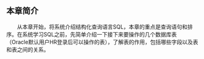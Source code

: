 
## 本章简介
&emsp;&emsp;从本章开始，将系统介绍结构化查询语言SQL，本章的重点是查询语句和排序。在系统学习SQL之前，先简单介绍一下接下来要操作的几个数据库表（Oracle默认用户HR登录后可以操作的表），了解表的作用，包括哪些字段以及表和表之间的关系。

 

 

 

